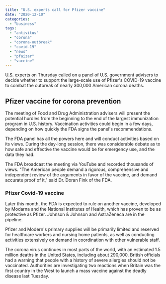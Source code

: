 ```yaml
---
title: "U.S. experts call for Pfizer vaccine"
date: "2020-12-10"
categories: 
  - "business"
tags: 
  - "antivitus"
  - "corona"
  - "corona-outbreak"
  - "covid-19"
  - "news"
  - "pfaizar"
  - "vaccine"
---
```


U.S. experts on Thursday called on a panel of U.S. government advisers to decide whether to support the large-scale use of Pfizer's COVID-19 vaccine to combat the outbreak of nearly 300,000 American corona deaths.

## Pfizer vaccine for corona prevention

The meeting of Food and Drug Administration advisers will present the potential hurdles from the beginning to the end of the largest immunization program in U.S. history. Vaccination activities could begin in a few days, depending on how quickly the FDA signs the panel's recommendations.

The FDA panel has all the powers here and will conduct activities based on its views. During the day-long session, there was considerable debate as to how safe and effective the vaccine would be for emergency use, and the data they had.

The FDA broadcast the meeting via YouTube and recorded thousands of views. "The American people demand a rigorous, comprehensive and independent review of the arguments in favor of the vaccine, and demand accurate proof of it," said Dr. Doran Fink of the FDA.


### Pfizer Covid-19 vaccine

Later this month, the FDA is expected to rule on another vaccine, developed by Modarna and the National Institutes of Health, which has proven to be as protective as Pfizer. Johnson & Johnson and AstraZeneca are in the pipeline.

Pfizer and Modern's primary supplies will be primarily limited and reserved for healthcare workers and nursing home patients, as well as conducting activities extensively on demand in coordination with other vulnerable staff.

The corona virus continues in most parts of the world, with an estimated 1.5 million deaths in the United States, including about 290,000. British officials had a warning that people with a history of severe allergies should not be vaccinated. Authorities are investigating two reactions when Britain was the first country in the West to launch a mass vaccine against the deadly disease last Tuesday.

